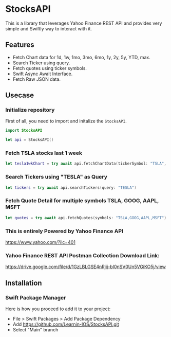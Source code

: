 # StocksAPI

This is a library that leverages Yahoo Finance REST API and provides very simple and Swiftly way to interact with it.

## Features

- Fetch Chart data for 1d, 1w, 1mo, 3mo, 6mo, 1y, 2y, 5y, YTD, max.
- Search Ticker using query.
- Fetch quotes using ticker symbols.
- Swift Async Await Interface.
- Fetch Raw JSON data.

## Usecase

### Initialize repository

First of all, you need to import and initalize the `StocksAPI`.

```swift
import StocksAPI

let api = StocksAPI()
```

### Fetch TSLA stocks last 1 week
```swift
let tesla1wkChart = try await api.fetchChartData(tickerSymbol: "TSLA", range: .oneWeek)
```

### Search Tickers using "TESLA" as Query
```swift
let tickers = try await api.searchTickers(query: "TESLA")
```

### Fetch Quote Detail for multiple symbols TSLA, GOOG, AAPL, MSFT
```swift
let quotes = try await api.fetchQuotes(symbols: "TSLA,GOOG,AAPL,MSFT")
```

###  This is entirely Powered by Yahoo Finance API
https://www.yahoo.com/?ilc=401

### Yahoo Finance REST API Postman Collection Download Link:
https://drive.google.com/file/d/1GzLBLGSE4nRjjj-bI0nSV0Un5VGiKO5j/view


## Installation

### Swift Package Manager
Here is how you proceed to add it to your project:

- File > Swift Packages > Add Package Dependency
- Add https://github.com/Learnin-IOS/StocksAPI.git
- Select "Main" branch

